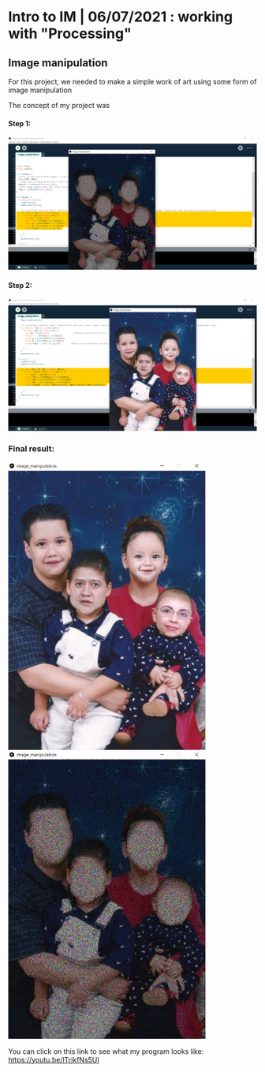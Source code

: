 # Intro to IM | 06/07/2021 : working with "Processing"

## Image manipulation

For this project, we needed to make a simple work of art using some form of image manipulation

The concept of my project was 

#### Step 1:

<img src="step1.png" width="800" />

#### Step 2:


<img src="step2.png" width="800" />


### Final result:

<img src="conCara.png" width="400" /> <img src="sinCara.png" width="400" /> 

You can click on this link to see what my program looks like:
https://youtu.be/lTrjkfNs5UI






